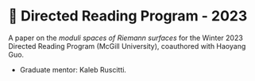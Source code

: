 # :pencil: Directed Reading Program - 2023

A paper on the _moduli spaces of Riemann surfaces_ for the Winter 2023 Directed Reading Program (McGill University), coauthored with Haoyang Guo.
* Graduate mentor: Kaleb Ruscitti.
